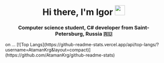 <h1 align="center">Hi there, I'm <a target="_blank">Igor</a> 
<img src="https://github.com/blackcater/blackcater/raw/main/images/Hi.gif" height="32"/></h1>
<h3 align="center">Computer science student, C# developer from Saint-Petersburg, Russia 🇷🇺</h3>on ...
[![Top Langs](https://github-readme-stats.vercel.app/api/top-langs/?username=AtamanKrg&layout=compact)](https://github.com/AtamanKrg/github-readme-stats)

